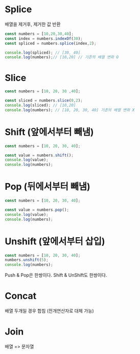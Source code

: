 # Splice
배열을 제거후, 제거한 값 반환

```js
const numbers = [10,20,30,40];
const index = numbers.indexOf(30);
const spliced = numbers.splice(index,2);

console.log(spliced); // [30, 40]
console.log(numbers);// [10,20] // 기존의 배열 변화 O
```
# Slice

```js
const numbers = [10, 20, 30 ,40];

const sliced = numbers.slice(0,2);
console.log(sliced); // [10,20]
console.log(numbers); // [10, 20, 30, 40] 기존의 배열 변화 X
```

# Shift (앞에서부터 빼냄)
```js
const numbers = [10, 20, 30, 40];

const value = numbers.shift();
console.log(value);
console.log(numbers);
```

# Pop (뒤에서부터 빼냄)
```js
const numbers = [10, 20, 30, 40];

const value = numbers.pop();
console.log(value);
console.log(numbers);
```
# Unshift (앞에서부터 삽입)
```js
const numbers = [10, 20, 30, 40];
numbers.unshift(5);
console.log(numbers);
```

Push & Pop은 한쌍이다.
Shift & UnShift도 한쌍이다.

# Concat 
배열 두개일 경우 합침 (전개연산자로 대체 가능)
# Join
배열 => 문자열
